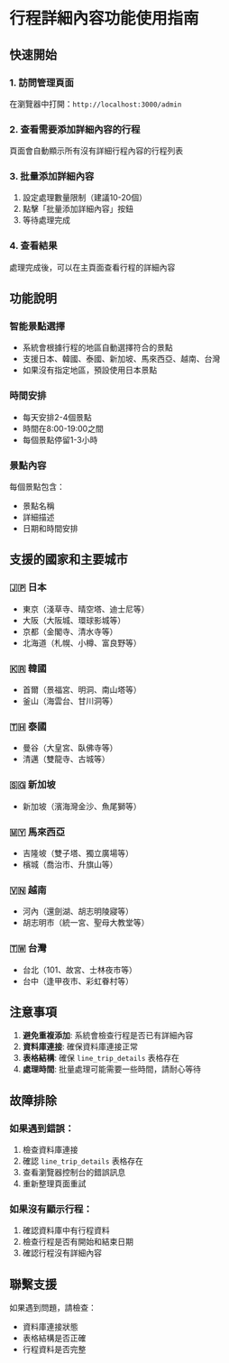 # 行程詳細內容功能使用指南

## 快速開始

### 1. 訪問管理頁面
在瀏覽器中打開：`http://localhost:3000/admin`

### 2. 查看需要添加詳細內容的行程
頁面會自動顯示所有沒有詳細行程內容的行程列表

### 3. 批量添加詳細內容
1. 設定處理數量限制（建議10-20個）
2. 點擊「批量添加詳細內容」按鈕
3. 等待處理完成

### 4. 查看結果
處理完成後，可以在主頁面查看行程的詳細內容

## 功能說明

### 智能景點選擇
- 系統會根據行程的地區自動選擇符合的景點
- 支援日本、韓國、泰國、新加坡、馬來西亞、越南、台灣
- 如果沒有指定地區，預設使用日本景點

### 時間安排
- 每天安排2-4個景點
- 時間在8:00-19:00之間
- 每個景點停留1-3小時

### 景點內容
每個景點包含：
- 景點名稱
- 詳細描述
- 日期和時間安排

## 支援的國家和主要城市

### 🇯🇵 日本
- 東京（淺草寺、晴空塔、迪士尼等）
- 大阪（大阪城、環球影城等）
- 京都（金閣寺、清水寺等）
- 北海道（札幌、小樽、富良野等）

### 🇰🇷 韓國
- 首爾（景福宮、明洞、南山塔等）
- 釜山（海雲台、甘川洞等）

### 🇹🇭 泰國
- 曼谷（大皇宮、臥佛寺等）
- 清邁（雙龍寺、古城等）

### 🇸🇬 新加坡
- 新加坡（濱海灣金沙、魚尾獅等）

### 🇲🇾 馬來西亞
- 吉隆坡（雙子塔、獨立廣場等）
- 檳城（喬治市、升旗山等）

### 🇻🇳 越南
- 河內（還劍湖、胡志明陵寢等）
- 胡志明市（統一宮、聖母大教堂等）

### 🇹🇼 台灣
- 台北（101、故宮、士林夜市等）
- 台中（逢甲夜市、彩虹眷村等）

## 注意事項

1. **避免重複添加**: 系統會檢查行程是否已有詳細內容
2. **資料庫連接**: 確保資料庫連接正常
3. **表格結構**: 確保 `line_trip_details` 表格存在
4. **處理時間**: 批量處理可能需要一些時間，請耐心等待

## 故障排除

### 如果遇到錯誤：
1. 檢查資料庫連接
2. 確認 `line_trip_details` 表格存在
3. 查看瀏覽器控制台的錯誤訊息
4. 重新整理頁面重試

### 如果沒有顯示行程：
1. 確認資料庫中有行程資料
2. 檢查行程是否有開始和結束日期
3. 確認行程沒有詳細內容

## 聯繫支援

如果遇到問題，請檢查：
- 資料庫連接狀態
- 表格結構是否正確
- 行程資料是否完整 